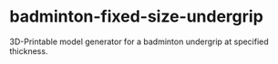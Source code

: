 # badminton-fixed-size-undergrip
3D-Printable model generator for a badminton undergrip at specified thickness.
